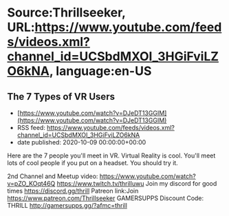 # Source:Thrillseeker, URL:https://www.youtube.com/feeds/videos.xml?channel_id=UCSbdMXOI_3HGiFviLZO6kNA, language:en-US

## The 7 Types of VR Users
 - [https://www.youtube.com/watch?v=DJeDT13GGIM](https://www.youtube.com/watch?v=DJeDT13GGIM)
 - RSS feed: https://www.youtube.com/feeds/videos.xml?channel_id=UCSbdMXOI_3HGiFviLZO6kNA
 - date published: 2020-10-09 00:00:00+00:00

Here are the 7 people you'll meet in VR. Virtual Reality is cool. You'll meet lots of cool people if you put on a headset. You should try it. 

2nd Channel and Meetup video:
https://www.youtube.com/watch?v=pZO_KOqt46Q
https://www.twitch.tv/thrilluwu
Join my discord for good times
https://discord.gg/thrill
Patreon link:Join
https://www.patreon.com/Thrillseeker
GAMERSUPPS Discount Code: THRILL
http://gamersupps.gg/?afmc=thrill

